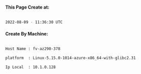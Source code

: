 
   
#### This Page Create at:

```bash

2022-08-09 - 11:36:30 UTC

```

#### Create By Machine:

```bash

Host Name : fv-az290-378

platform  : Linux-5.15.0-1014-azure-x86_64-with-glibc2.31

Ip Local  : 10.1.0.128

```

